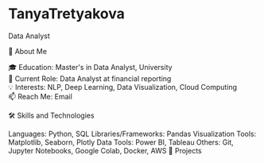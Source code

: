 # TanyaTretyakova
Data Analyst

🌟 About Me

🎓 Education: Master's in Data Analyst, University  
🏢 Current Role: Data Analyst at financial reporting  
💡 Interests: NLP, Deep Learning, Data Visualization, Cloud Computing  
📫 Reach Me: Email  

🛠️ Skills and Technologies

Languages: Python, SQL
Libraries/Frameworks: Pandas
Visualization Tools: Matplotlib, Seaborn, Plotly
Data Tools: Power BI, Tableau
Others: Git, Jupyter Notebooks, Google Colab, Docker, AWS
🚀 Projects


